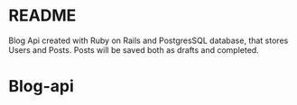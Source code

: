 # README

 Blog Api created with Ruby on Rails and PostgresSQL database, that stores Users and Posts. 
 Posts will be saved both as drafts and completed. 
 
# Blog-api
